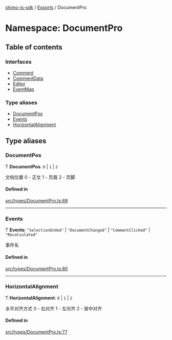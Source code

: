 [shimo-js-sdk](../README.md) / [Exports](../modules.md) / DocumentPro

# Namespace: DocumentPro

## Table of contents

### Interfaces

- [Comment](../interfaces/DocumentPro.Comment.md)
- [CommentData](../interfaces/DocumentPro.CommentData.md)
- [Editor](../interfaces/DocumentPro.Editor.md)
- [EventMap](../interfaces/DocumentPro.EventMap.md)

### Type aliases

- [DocumentPos](DocumentPro.md#documentpos)
- [Events](DocumentPro.md#events)
- [HorizontalAlignment](DocumentPro.md#horizontalalignment)

## Type aliases

### DocumentPos

Ƭ **DocumentPos**: ``0`` \| ``1`` \| ``2``

文档位置
0 - 正文
1 - 页眉
2 - 页脚

#### Defined in

[src/types/DocumentPro.ts:69](https://github.com/shimohq/shimo-js-sdk/blob/e9f3299/src/types/DocumentPro.ts#L69)

___

### Events

Ƭ **Events**: ``"SelectionEnded"`` \| ``"DocumentChanged"`` \| ``"CommentClicked"`` \| ``"Recalculated"``

事件名

#### Defined in

[src/types/DocumentPro.ts:80](https://github.com/shimohq/shimo-js-sdk/blob/e9f3299/src/types/DocumentPro.ts#L80)

___

### HorizontalAlignment

Ƭ **HorizontalAlignment**: ``0`` \| ``1`` \| ``2``

水平对齐方式
0 - 右对齐
1 - 左对齐
2 - 居中对齐

#### Defined in

[src/types/DocumentPro.ts:77](https://github.com/shimohq/shimo-js-sdk/blob/e9f3299/src/types/DocumentPro.ts#L77)

